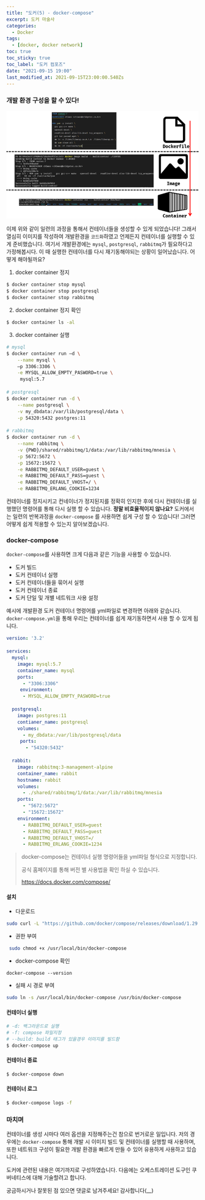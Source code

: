 ```yaml
---
title: "도커(5) - docker-compose"
excerpt: 도커 마술사
categories:
  - Docker
tags:
  - [docker, docker network]
toc: true
toc_sticky: true
toc_label: "도커 컴포즈"
date: "2021-09-15 19:00"
last_modified_at: 2021-09-15T23:00:00.540Zs
---
```


### 개발 환경 구성을 할 수 있다!

![image-20210915222919713](../../../assets/images/posts/2021-09-15-post-docker-compose/image-20210915222919713.png)

이제 위와 같이 일련의 과정을 통해서 컨테이너들을 생성할 수 있게 되었습니다!  그래서 열심히 이미지를 작성하여 개발환경을 ``코드화``하였고 언제든지 컨테이너를 실행할 수 있게 준비했습니다. 여기서 개발환경에는 ``mysql``, ``postgresql``, ``rabbitmq``가 필요하다고 가정해봅시다. 이 때 실행한 컨테이너를 다시 재기동해야되는 상황이 일어났습니다. 어떻게 해야될까요?

1. docker container 정지

```bash
$ docker container stop mysql
$ docker container stop postgresql
$ docker container stop rabbitmq
```

2. docker  container 정지 확인

```bash
$ docker container ls -al
```

3. docker container 실행

```bash
# mysql
$ docker container run –d \
	--name mysql \
	–p 3306:3306 \
	-e MYSQL_ALLOW_EMPTY_PASWORD=true \
	 mysql:5.7

# postgresql
$ docker container run -d \
	--name postgresql \
	-v my_dbdata:/var/lib/postgresql/data \
	-p 54320:5432 postgres:11

# rabbitmq
$ docker container run -d \
	--name rabbitmq \
	-v {PWD}/shared/rabbitmq/1/data:/var/lib/rabbitmq/mnesia \
	-p 5672:5672 \
	-p 15672:15672 \
	-e RABBITMQ_DEFAULT_USER=guest \
	-e RABBITMQ_DEFAULT_PASS=guest \
	-e RABBITMQ_DEFAULT_VHOST=/ \
	-e RABBITMQ_ERLANG_COOKIE=1234
```

컨테이너를 정지시키고 컨네이너가 정지된지를 정확히 인지한 후에 다시 컨테이너를 실행했던 명령어를 통해 다시 실행 할 수 있습니다. **정말 비효율적이지 않나요?** 도커에서는 일련의 반복과정을 ``docker-compose`` 를 사용하면 쉽게 구성 할 수 있습니다! 그러면 어떻게 쉽게 적용할 수 있는지 알아보겠습니다.

### docker-compose

 ``docker-compose``를 사용하면 크게 다음과 같은 기능을 사용할 수 있습니다.

* 도커 빌드
* 도커 컨테이너 실행
* 도커 컨테이너들을 묶어서 실행
* 도커 컨테이너 종료
* 도커 단일 및 개별 네트워크 사용 설정

예시에 개발환경 도커 컨테이너 명령어를 yml파일로 변경하면 아래와 같습니다. ``docker-compose.yml``을 통해 우리는 컨테이너를 쉽게 재기동하면서 사용 할 수 있게 됩니다.

```yaml
version: '3.2'

services:
  mysql:
    image: mysql:5.7
    container_name: mysql
    ports:
      - "3306:3306"
     environment:
      - MYSQL_ALLOW_EMPTY_PASWORD=true

  postgresql:
    image: postgres:11
    contianer_name: postgresql
    volumes:
      - my_dbdata:/var/lib/postgresql/data
     ports:
       - "54320:5432"

  rabbit:
    image: rabbitmq:3-management-alpine
    container_name: rabbit
    hostname: rabbit
    volumes:
      - ./shared/rabbitmq/1/data:/var/lib/rabbitmq/mnesia
    ports:
      - "5672:5672"
      - "15672:15672"
    environment:
      - RABBITMQ_DEFAULT_USER=guest
      - RABBITMQ_DEFAULT_PASS=guest
      - RABBITMQ_DEFAULT_VHOST=/
      - RABBITMQ_ERLANG_COOKIE=1234
```

>docker-compose는 컨테이너 실행 명령어들을 yml파일 형식으로 지정합니다.
>
>공식 홈페이지를 통해 버전 별 사용법을 확인 하실 수 있습니다.
>
>https://docs.docker.com/compose/

#### 설치

* 다운로드

```bash
sudo curl -L "https://github.com/docker/compose/releases/download/1.29.2/docker-compose-$(uname -s)-$(uname -m)" -o /usr/local/bin/docker-compose
```

* 권한 부여

```bash
 sudo chmod +x /usr/local/bin/docker-compose
```

* docker-compose 확인

```ba
docker-compose --version
```

* 실패 시 경로 부여

```bash
sudo ln -s /usr/local/bin/docker-compose /usr/bin/docker-compose
```

#### 컨테이너 실행

```bash
# -d: 백그라운드로 실행
# -f: compose 파일지정
# --build: build 태그가 있을경우 이미지를 빌드함
$ docker-compose up
```

#### 컨테이너 종료

```bash
$ docker-compose down
```

#### 컨테이너 로그

```bash
$ docker-compose logs -f
```

### 마치며

컨테이너를 생성 시마다 여러 옵션을 지정해주는건 참으로 번거로운 일입니다. 저의 경우에는 ``docker-compose`` 통해 개발 시 이미지 빌드 및 컨테이너를 실행할 때 사용하며, 또한 네트워크 구성이 필요한 개발 환경을 빠르게 만들 수 있어 유용하게 사용하고 있습니다.

도커에 관련된 내용은 여기까지로 구성하였습니다. 다음에는 오케스트레이션 도구인 쿠버네티스에 대해 기술할려고 합니다.

궁금하시거나 잘못된 점 있으면 댓글로 남겨주세요! 감사합니다(__)
